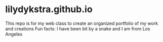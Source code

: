 # lilydykstra.github.io


This repo is for my web class to create an organized portfolio of my work and creations
Fun facts: I have been bit by a snake and I am from Los Angeles
